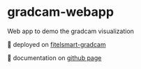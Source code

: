 # gradcam-webapp
Web app to demo the gradcam visualization

🚀 deployed on [fitelsmart-gradcam](https://fitelsmart-gradcam.azurewebsites.net/)

🚀 documentation on [github page](https://furukawafitel.github.io/gradcam-webapp/)
